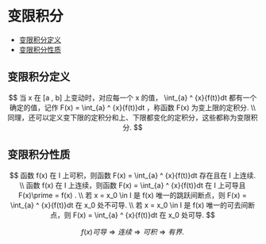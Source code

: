 # 变限积分

* [变限积分定义](#变限积分定义)
* [变限积分性质](#变限积分性质)

## 变限积分定义

$$
当 x 在 [a , b] 上变动时，对应每一个 x 的值， \int_{a} ^ {x}{f(t)}dt 都有一个确定的值，记作 F(x) = \int_{a} ^ {x}{f(t)}dt ，称函数 F(x) 为变上限的定积分.
\\
同理，还可以定义变下限的定积分和上、下限都变化的定积分，这些都称为变限积分.
$$

## 变限积分性质

$$
函数 f(x) 在 I 上可积，则函数 F(x) = \int_{a} ^ {x}{f(t)}dt 存在且在 I 上连续.
\\
函数 f(x) 在 I 上连续，则函数 F(x) = \int_{a} ^ {x}{f(t)}dt 在 I 上可导且 F(x)\prime = f(x) .
\\
若 x = x_0 \in I 是 f(x) 唯一的跳跃间断点，则 F(x) = \int_{a} ^ {x}{f(t)}dt 在 x_0 处不可导.
\\
若 x = x_0 \in I 是 f(x) 唯一的可去间断点，则 F(x) = \int_{a} ^ {x}{f(t)}dt 在 x_0 处可导.
$$

$$
f(x) 可导 \Rightarrow 连续 \Rightarrow 可积 \Rightarrow 有界.
$$



